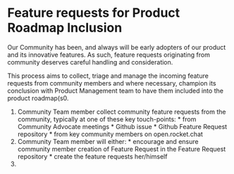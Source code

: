 # Feature requests for Product Roadmap Inclusion

Our Community has been, and always will be early adopters of our product and its innovative features. As such, feature requests originating from community deserves careful handling and consideration.

This process aims to collect, triage and manage the incoming feature requests from community members and where necessary, champion its conclusion with Product Management team to have them included into the product roadmap(s0.

1. Community Team member collect community feature requests from the community, typically at one of these key touch-points: \* from Community Advocate meetings \* Github issue \* Github Feature Request repository \* from key community members on open.rocket.chat
2. Community Team member will either: \* encourage and ensure community member creation of Feature Request in the Feature Request repository \* create the feature requests her/himself
3.
